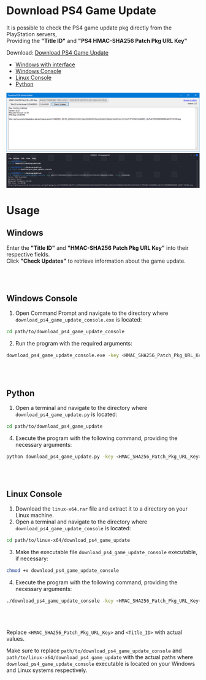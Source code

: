 # Download PS4 Game Update

It is possible to check the PS4 game update pkg directly from the PlayStation servers,  
Providing the **"Title ID"** and **"PS4 HMAC-SHA256 Patch Pkg URL Key"**

Download: [Download PS4 Game Update](https://github.com/DanielSvoboda/download_ps4_game_update/releases)  
- [Windows with interface](https://github.com/DanielSvoboda/download_ps4_game_update/releases/download/V2/download.ps4.game.update.exe)
- [Windows Console](https://github.com/DanielSvoboda/download_ps4_game_update/releases/download/V2/download_ps4_game_update_console.rar) 
- [Linux Console](https://github.com/DanielSvoboda/download_ps4_game_update/releases/download/V2/linux-x64.rar)
- [Python](https://github.com/DanielSvoboda/download_ps4_game_update/releases/download/V2/download_ps4_game_update.py)

![Screenshot 1](https://raw.githubusercontent.com/DanielSvoboda/download_ps4_game_update/main/Print1.png)
![Screenshot 2](https://raw.githubusercontent.com/DanielSvoboda/download_ps4_game_update/main/Print2.png)

# Usage

## Windows

Enter the **"Title ID"** and **"HMAC-SHA256 Patch Pkg URL Key"** into their respective fields.  
Click **"Check Updates"** to retrieve information about the game update.

<br><br>
## Windows Console

1. Open Command Prompt and navigate to the directory where `download_ps4_game_update_console.exe` is located:
```bash
cd path/to/download_ps4_game_update_console
```

2. Run the program with the required arguments:
```bash
download_ps4_game_update_console.exe -key <HMAC_SHA256_Patch_Pkg_URL_Key> -title <Title_ID>
```
<br><br>
## Python

1. Open a terminal and navigate to the directory where `download_ps4_game_update.py` is located:
```bash
cd path/to/download_ps4_game_update
```
4. Execute the program with the following command, providing the necessary arguments:
```bash
python download_ps4_game_update.py -key <HMAC_SHA256_Patch_Pkg_URL_Key> -title <Title_ID>
```

<br><br>
## Linux Console 

1. Download the `linux-x64.rar` file and extract it to a directory on your Linux machine.
2. Open a terminal and navigate to the directory where `download_ps4_game_update_console` is located:
```bash
cd path/to/linux-x64/download_ps4_game_update
```

3. Make the executable file `download_ps4_game_update_console` executable, if necessary:
```bash
chmod +x download_ps4_game_update_console
```
4. Execute the program with the following command, providing the necessary arguments:
```bash
./download_ps4_game_update_console -key <HMAC_SHA256_Patch_Pkg_URL_Key> -title <Title_ID>
```
<br><br><br>
Replace `<HMAC_SHA256_Patch_Pkg_URL_Key>` and `<Title_ID>` with actual values.

Make sure to replace `path/to/download_ps4_game_update_console` and `path/to/linux-x64/download_ps4_game_update` with the actual paths where `download_ps4_game_update_console` executable is located on your Windows and Linux systems respectively.
